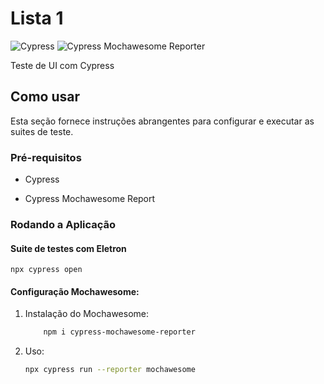 # Lista 1

![Cypress](https://img.shields.io/badge/Cypress%20-14.3.2-blue)
![Cypress Mochawesome Reporter](https://img.shields.io/badge/Cypress_Mochawesome_Reporter%20-3.8.2-green)

Teste de UI com Cypress

## Como usar

Esta seção fornece instruções abrangentes para configurar e executar as suites de teste.

### Pré-requisitos

- Cypress

- Cypress Mochawesome Report

### Rodando a Aplicação

#### Suite de testes com Eletron

`npx cypress open`

#### Configuração Mochawesome:

1. Instalação do Mochawesome:

   ```bash
       npm i cypress-mochawesome-reporter
   ```

2. Uso:

   ```bash
   npx cypress run --reporter mochawesome
   ```
